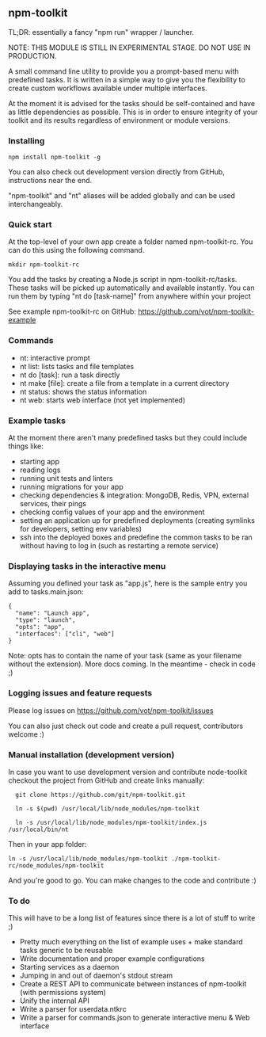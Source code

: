 ## npm-toolkit

TL;DR: essentially a fancy "npm run" wrapper / launcher.

NOTE: THIS MODULE IS STILL IN EXPERIMENTAL STAGE. DO NOT USE IN PRODUCTION.

A small command line utility to provide you a prompt-based menu with predefined tasks.
It is written in a simple way to give you the flexibility to create custom workflows available under multiple interfaces.

At the moment it is advised for the tasks should be self-contained and have as little dependencies as possible.
This is in order to ensure integrity of your toolkit and its results regardless of environment or module versions.


### Installing

```
npm install npm-toolkit -g
```

You can also check out development version directly from GitHub, instructions near the end.

"npm-toolkit" and "nt" aliases will be added globally and can be used interchangeably.


### Quick start
At the top-level of your own app create a folder named npm-toolkit-rc.
You can do this using the following command.

```
mkdir npm-toolkit-rc
```

You add the tasks by creating a Node.js script in npm-toolkit-rc/tasks.
These tasks will be picked up automatically and available instantly.
You can run them by typing "nt do [task-name]" from anywhere within your project

See example npm-toolkit-rc on GitHub: https://github.com/vot/npm-toolkit-example

### Commands

* nt: interactive prompt
* nt list: lists tasks and file templates
* nt do [task]: run a task directly
* nt make [file]: create a file from a template in a current directory
* nt status: shows the status information
* nt web: starts web interface (not yet implemented)


### Example tasks

At the moment there aren't many predefined tasks but they could include things like:
- starting app
- reading logs
- running unit tests and linters
- running migrations for your app
- checking dependencies & integration: MongoDB, Redis, VPN, external services, their pings
- checking config values of your app and the environment
- setting an application up for predefined deployments (creating symlinks for developers, setting env variables)
- ssh into the deployed boxes and predefine the common tasks
  to be ran without having to log in (such as restarting a remote service)


### Displaying tasks in the interactive menu
Assuming you defined your task as "app.js", here is the sample entry you add to tasks.main.json:

```
{
  "name": "Launch app",
  "type": "launch",
  "opts": "app",
  "interfaces": ["cli", "web"]
}
```

Note: opts has to contain the name of your task (same as your filename without the extension).
More docs coming. In the meantime - check in code ;)


### Logging issues and feature requests

Please log issues on https://github.com/vot/npm-toolkit/issues

You can also just check out code and create a pull request, contributors welcome :)


### Manual installation (development version)

In case you want to use development version and contribute node-toolkit
checkout the project from GitHub and create links manually:
```
  git clone https://github.com/git/npm-toolkit.git

  ln -s $(pwd) /usr/local/lib/node_modules/npm-toolkit

  ln -s /usr/local/lib/node_modules/npm-toolkit/index.js /usr/local/bin/nt
```

Then in your app folder:

```
ln -s /usr/local/lib/node_modules/npm-toolkit ./npm-toolkit-rc/node_modules/npm-toolkit
```

And you're good to go. You can make changes to the code and contribute :)


### To do

This will have to be a long list of features since there is a lot of stuff to write ;)

* Pretty much everything on the list of example uses + make standard tasks generic to be reusable
* Write documentation and proper example configurations
* Starting services as a daemon
* Jumping in and out of daemon's stdout stream
* Create a REST API to communicate between instances of npm-toolkit (with permissions system)
* Unify the internal API
* Write a parser for userdata.ntkrc
* Write a parser for commands.json to generate interactive menu & Web interface
